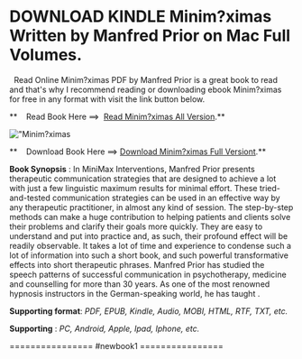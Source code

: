  **DOWNLOAD KINDLE Minim?ximas Written by Manfred Prior on Mac Full Volumes.**
=============================================================================

  Read Online Minim?ximas PDF by Manfred Prior is a great book to read and that's why I recommend reading or downloading ebook Minim?ximas for free in any format with visit the link button below.

**    Read Book Here ==>  [Read Minim?ximas All Version](https://newbookintheword.blogspot.com/id/8425427452).**

![\"Minim?ximas](\"https://i.gr-assets.com/images/S/compressed.photo.goodreads.com/books/1548800123l/43785290._SY160_.jpg\")

**    Download Book Here ==> [Download Minim?ximas Full Versiont](https://newbookintheword.blogspot.com/id/8425427452).**

**Book Synopsis** : In MiniMax Interventions, Manfred Prior presents therapeutic communication strategies that are designed to achieve a lot with just a few linguistic maximum results for minimal effort. These tried-and-tested communication strategies can be used in an effective way by any therapeutic practitioner, in almost any kind of session. The step-by-step methods can make a huge contribution to helping patients and clients solve their problems and clarify their goals more quickly. They are easy to understand and put into practice and, as such, their profound effect will be readily observable. It takes a lot of time and experience to condense such a lot of information into such a short book, and such powerful transformative effects into short therapeutic phrases. Manfred Prior has studied the speech patterns of successful communication in psychotherapy, medicine and counselling for more than 30 years. As one of the most renowned hypnosis instructors in the German-speaking world, he has taught .

**Supporting format**: _PDF, EPUB, Kindle, Audio, MOBI, HTML, RTF, TXT, etc._

**Supporting** : _PC, Android, Apple, Ipad, Iphone, etc._

================ #newbook1 ================